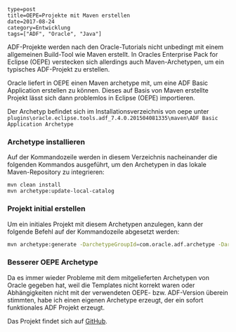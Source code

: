 ~~~~~~
type=post
title=OEPE=Projekte mit Maven erstellen
date=2017-08-24
category=Entwicklung
tags=["ADF", "Oracle", "Java"]
~~~~~~
ADF-Projekte werden nach den Oracle-Tutorials nicht unbedingt mit einem allgemeinen Build-Tool
wie Maven erstellt. In Oracles Enterprise Pack for Eclipse (OEPE) verstecken sich allerdings auch
Maven-Archetypen, um ein typisches ADF-Projekt zu erstellen.

<!--more-->

Oracle liefert in OEPE einen Maven archetype mit, um eine ADF Basic Application erstellen zu
können. Dieses auf Basis von Maven erstellte Projekt lässt sich dann problemlos in Eclipse (OEPE)
importieren.

Der Archetyp befindet sich im Installationsverzeichnis von oepe unter 
`plugins\oracle.eclipse.tools.adf_7.4.0.201504081335\maven\ADF Basic Application Archetype`

### Archetype installieren
Auf der Kommandozeile werden in diesem Verzeichnis nacheinander die folgenden Kommandos
ausgeführt, um den Archetypen in das lokale Maven-Repository zu integrieren:

```
mvn clean install
mvn archetype:update-local-catalog
```

### Projekt initial erstellen
Um ein initiales Projekt mit diesem Archetypen anzulegen, kann der folgende Befehl auf der
Kommandozeile abgesetzt werden:

```bash
mvn archetype:generate -DarchetypeGroupId=com.oracle.adf.archetype -DarchetypeArtifactId=adf-basic-application -DarchetypeVersion=12.1.2-0-0
```

### Besserer OEPE Archetype
Da es immer wieder Probleme mit dem mitgelieferten Archetypen von Oracle gegeben hat, weil
die Templates nicht korrekt waren oder Abhängigkeiten nicht mit der verwendeten OEPE- bzw.
ADF-Version überein stimmten, habe ich einen eigenen Archetype erzeugt, der ein sofort
funktionales ADF Projekt erzeugt. 

Das Projekt findet sich auf [GitHub](https://github.com/rollinhand/oepe).

